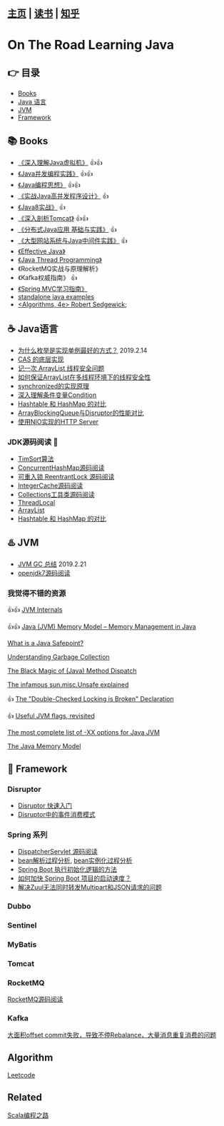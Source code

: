 
[主页](https://github.com/vonzhou/Blog)  | [读书](https://github.com/vonzhou/readings)  | [知乎](https://www.zhihu.com/people/vonzhou) 
---
# On The Road Learning Java


## :point_right: 目录

* [Books](#books-books)
* [Java 语言](#coffee-java语言)
* [JVM](#hotsprings-jvm)
* [Framework](#purple_heart-framework)

## :books: Books

* [《深入理解Java虚拟机》](src/jvm/) :+1::+1:
* [《Java并发编程实践》](https://github.com/vonzhou/JavaConcurrencyInPractice) :+1::+1:
* [《Java编程思想》](https://github.com/vonzhou/Thinking-In-Java) :+1::+1:
* [《实战Java高并发程序设计》](src/PracticeJavaHighConcurrency) :+1:
* [《Java8实战》](https://github.com/vonzhou/Java8InAction) :+1:
* [《深入剖析Tomcat》](https://github.com/vonzhou/HowTomcatWorks) :+1::+1:
* [《分布式Java应用 基础与实践》](src/readingbook/分布式Java应用.md) :+1:
* [《大型网站系统与Java中间件实践》](src/readingbook/大型网站系统与Java中间件实践.md) :+1:
* [《Effective Java》](src/effectivejava/)
* [《Java Thread Programming》](src/javathreadprogramming)
* 《RocketMQ实战与原理解析》
* 《Kafka权威指南》 :+1:
* [《Spring MVC学习指南》](https://github.com/vonzhou/SpringMVCTutorial)
* [standalone java examples](https://github.com/vonzhou/java-examples)
* [<Algorithms, 4e> Robert Sedgewick](http://algs4.cs.princeton.edu/home/);

## :coffee: Java语言

* [为什么枚举是实现单例最好的方式？](https://github.com/vonzhou/learning-java/blob/master/src/lang/enumsingleton/Enum.md)  2019.2.14
* [CAS 的底层实现](http://vonzhou.com/cas.html)
* [记一次 ArrayList 线程安全问题](http://vonzhou.com/arraylist-thread-safe-case.html)
* [如何保证ArrayList在多线程环境下的线程安全性](http://vonzhou.com/arraylist-thread-safe.html)
* [synchronized的实现原理](TODO)
* [深入理解条件变量Condition](src/concurrent/深入理解条件变量Condition.md)
* [Hashtable 和 HashMap 的对比](src/collection/HashtableVsHashMap.md)
* [ArrayBlockingQueue与Disruptor的性能对比](http://vonzhou.com/queue-vs-disruptor.html)
* [使用NIO实现的HTTP Server](https://github.com/vonzhou/java-nio-server)


### JDK源码阅读 :rose:

* [TimSort算法](src/collection/TimSort源码分析.md)
* [ConcurrentHashMap源码阅读](src/collection/ConcurrentHashMap.md)
* [可重入锁 ReentrantLock 源码阅读](src/concurrent/ReentrantLock.md)
* [IntegerCache源码阅读](src/lang/IntegerCache.md)
* [Collections工具类源码阅读](src/collection/Collections.md)
* [ThreadLocal](src/lang/ThreadLocal.md)
* [ArrayList](src/collection/ArrayList.md)
* [Hashtable 和 HashMap 的对比](https://github.com/vonzhou/learning-java/blob/master/src/collection/HashtableVsHashMap.md)


## :hotsprings: JVM

* [JVM GC 总结](https://github.com/vonzhou/learning-java/blob/master/src/javavirtualmachine/gc/GC.md) 2019.2.21
* [openjdk7源码阅读](https://github.com/vonzhou/openjdk7-note)

### 我觉得不错的资源

:+1::+1: [JVM Internals](http://blog.jamesdbloom.com/JVMInternals.html)

:+1::+1: [Java (JVM) Memory Model – Memory Management in Java](https://www.journaldev.com/2856/java-jvm-memory-model-memory-management-in-java)

[What is a Java Safepoint?](http://chriskirk.blogspot.com/2013/09/what-is-java-safepoint.html)

[Understanding Garbage Collection](https://www.slideshare.net/dougqh/understanding-garbage-collection)

[The Black Magic of (Java) Method Dispatch](https://shipilev.net/blog/2015/black-magic-method-dispatch/)

[The infamous sun.misc.Unsafe explained](http://mydailyjava.blogspot.com/2013/12/the-infamous-sunmiscunsafe-explained.html)

:+1: [The "Double-Checked Locking is Broken" Declaration](http://www.cs.umd.edu/~pugh/java/memoryModel/DoubleCheckedLocking.htmld)

:+1: [Useful JVM flags, revisited](http://www.javamonamour.org/2015/09/useful-jvm-flags-revisited.html)

[The most complete list of -XX options for Java JVM](http://stas-blogspot.blogspot.com/2011/07/most-complete-list-of-xx-options-for.html)

[The Java Memory Model](http://www.cs.umd.edu/~pugh/java/memoryModel/)


## :purple_heart: Framework

### Disruptor

* [Disruptor 快速入门](http://vonzhou.com/disruptor-hello.html)
* [Disruptor中的事件消费模式](http://vonzhou.com/disruptor-consume-pattern.html)


### Spring 系列

* [DispatcherServlet 源码阅读](https://github.com/vonzhou/learning-spring/blob/master/sourcereading/DispatcherServlet.md)
* [bean解析过程分析](https://github.com/vonzhou/learning-spring/blob/master/sourcereading/bean%E8%A7%A3%E6%9E%90%E5%88%9D%E4%BD%93%E9%AA%8C.md), [bean实例化过程分析](https://github.com/vonzhou/learning-spring/blob/master/sourcereading/bean%E5%AE%9E%E4%BE%8B%E5%8C%96%E6%B5%85%E6%9E%90.md)
* [Spring Boot 执行初始化逻辑的方法](http://vonzhou.com/spring-boot-init-methods.html)
* [如何加快 Spring Boot 项目的启动速度？](http://vonzhou.com/spring-boot-speedup.html)
* [解决Zuul无法同时转发Multipart和JSON请求的问题](http://vonzhou.com/zuul-forward-multipart-and-json.html)


### Dubbo

### Sentinel

### MyBatis

### Tomcat

### RocketMQ

[RocketMQ源码阅读](https://github.com/vonzhou/rocketmq)

### Kafka

[大面积offset commit失败，导致不停Rebalance，大量消息重复消费的问题](src/framework/kafka/rebalancejitter/README.md)

## Algorithm

[Leetcode](src/oj/leetcode)


## Related

[Scala编程之路](https://github.com/vonzhou/learning-scala)
